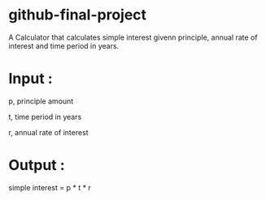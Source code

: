 # github-final-project
A Calculator that calculates simple interest givenn principle, annual rate of interest and time period in years.
# Input :
p, principle amount 

t, time period in years

r, annual rate of interest

# Output :
simple interest = p * t * r
